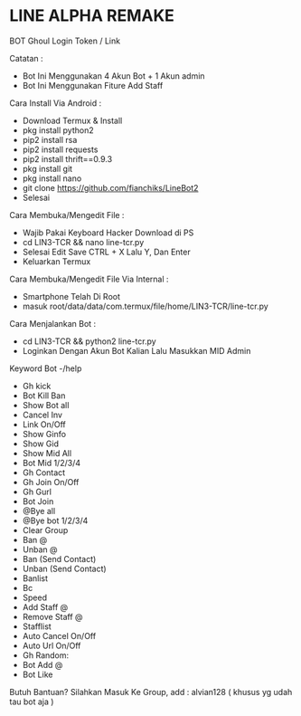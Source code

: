 # LINE ALPHA REMAKE
BOT Ghoul Login Token / Link

Catatan : 
- Bot Ini Menggunakan 4 Akun Bot + 1 Akun admin <br>
- Bot Ini Menggunakan Fiture Add Staff <br>

Cara Install Via Android :
- Download Termux & Install<br>
- pkg install python2<br>
- pip2 install rsa<br>
- pip2 install requests<br>
- pip2 install thrift==0.9.3<br>
- pkg install git<br>
- pkg install nano<br>
- git clone https://github.com/fianchiks/LineBot2<br>
- Selesai

Cara Membuka/Mengedit File :
- Wajib Pakai Keyboard Hacker Download di PS<br>
- cd LIN3-TCR && nano line-tcr.py<br>
- Selesai Edit Save CTRL + X Lalu Y, Dan Enter<br>
- Keluarkan Termux<br>

Cara Membuka/Mengedit File Via Internal :
- Smartphone Telah Di Root<br>
- masuk root/data/data/com.termux/file/home/LIN3-TCR/line-tcr.py<br>

Cara Menjalankan Bot :
- cd LIN3-TCR && python2 line-tcr.py<br>
- Loginkan Dengan Akun Bot Kalian Lalu Masukkan MID Admin

Keyword Bot
-/help
- Gh kick
- Bot Kill Ban
- Show Bot all
- Cancel Inv
- Link On/Off
- Show Ginfo
- Show Gid
- Show Mid All
- Bot Mid 1/2/3/4
- Gh Contact
- Gh Join On/Off
- Gh Gurl
- Bot Join
- @Bye all
- @Bye bot 1/2/3/4
- Clear Group
- Ban @
- Unban @
- Ban (Send Contact)
- Unban (Send Contact)
- Banlist
- Bc
- Speed
- Add Staff @
- Remove Staff @
- Stafflist
- Auto Cancel On/Off
- Auto Url On/Off
- Gh Random:
- Bot Add @
- Bot Like

Butuh Bantuan? Silahkan Masuk Ke Group, add : alvian128 ( khusus yg udah tau bot aja )
